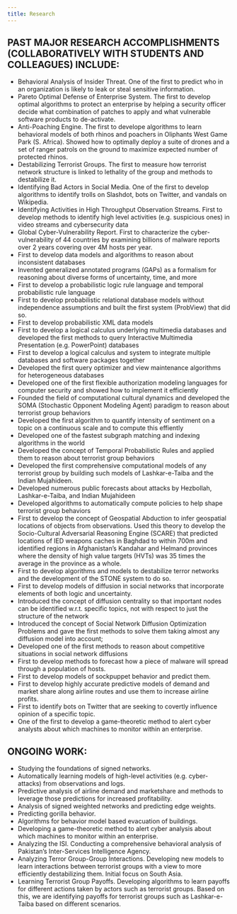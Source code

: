 ```yaml
---
title: Research
---
```


## PAST MAJOR RESEARCH ACCOMPLISHMENTS (COLLABORATIVELY WITH STUDENTS AND COLLEAGUES) INCLUDE:

* Behavioral Analysis of Insider Threat. One of the first to predict who in an organization is likely to leak or steal sensitive information.
* Pareto Optimal Defense of Enterprise System. The first to develop optimal algorithms to protect an enterprise by helping a security officer decide what combination of patches to apply and what vulnerable software products to de-activate.
* Anti-Poaching Engine. The first to develope algorithms to learn behavioral models of both rhinos and poachers in Oliphants West Game Park (S. Africa). Showed how to optimally deploy a suite of drones and a set of ranger patrols on the ground to maximize expected number of protected rhinos.
* Destabilizing Terrorist Groups. The first to measure how terrorist network structure is linked to lethality of the group and methods to destabilize it.
* Identifying Bad Actors in Social Media. One of the first to develop algorithms to identify trolls on Slashdot, bots on Twitter, and vandals on Wikipedia.
* Identifying Activities in High Throughput Observation Streams. First to develop methods to identify high level activities (e.g. suspicious ones) in video streams and cybersecurity data
* Global Cyber-Vulnerability Report. First to characterize the cyber-vulnerability of 44 countries by examining billions of malware reports over 2 years covering over 4M hosts per year.
* First to develop data models and algorithms to reason about inconsistent databases
* Invented generalized annotated programs (GAPs) as a formalism for reasoning about diverse forms of uncertainty, time, and more
* First to develop a probabilistic logic rule language and temporal probabilistic rule language
* First to develop probabilistic relational database models without independence assumptions and built the first system (ProbView) that did so.
* First to develop probabilistic XML data models
* First to develop a logical calculus underlying multimedia databases and developed the first methods to query Interactive Multimedia Presentation (e.g. PowerPoint) databases
* First to develop a logical calculus and system to integrate multiple databases and software packages together
* Developed the first query optimizer and view maintenance algorithms for heterogeneous databases
* Developed one of the first flexible authorization modeling languages for computer security and showed how to implement it efficiently
* Founded the field of computational cultural dynamics and developed the SOMA (Stochastic Opponent Modeling Agent) paradigm to reason about terrorist group behaviors
* Developed the first algorithm to quantify intensity of sentiment on a topic on a continuous scale and to compute this effiently
* Developed one of the fastest subgraph matching and indexing algorithms in the world
* Developed the concept of Temporal Probabilistic Rules and applied them to reason about terrorist group behaviors
* Developed the first comprehensive computational models of any terrorist group by building such models of Lashkar-e-Taiba and the Indian Mujahideen.
* Developed numerous public forecasts about attacks by Hezbollah, Lashkar-e-Taiba, and Indian Mujahideen
* Developed algorithms to automatically compute policies to help shape terrorist group behaviors
* First to develop the concept of Geospatial Abduction to infer geospatial locations of objects from observations. Used this theory to develop the Socio-Cultural Adversarial Reasoning Engine (SCARE) that predicted locations of IED weapons caches in Baghdad to within 700m and identified regions in Afghanistan’s Kandahar and Helmand provinces where the density of high value targets (HVTs) was 35 times the average in the province as a whole.
* First to develop algorithms and models to destabilize terror networks and the development of the STONE system to do so.
* First to develop models of diffusion in social networks that incorporate elements of both logic and uncertainty.
* Introduced the concept of diffusion centrality so that important nodes can be identified w.r.t. specific topics, not with respect to just the structure of the network
* Introduced the concept of Social Network Diffusion Optimization Problems and gave the first methods to solve them taking almost any diffusion model into account;
* Developed one of the first methods to reason about competitive situations in social network diffusions
* First to develop methods to forecast how a piece of malware will spread through a population of hosts.
* First to develop models of sockpuppet behavior and predict them.
* First to develop highly accurate predictive models of demand and market share along airline routes and use them to increase airline profits.
* First to identify bots on Twitter that are seeking to covertly influence opinion of a specific topic.
* One of the first to develop a game-theoretic method to alert cyber analysts about which machines to monitor within an enterprise.

## ONGOING WORK:

* Studying the foundations of signed networks.
* Automatically learning models of high-level activities (e.g. cyber-attacks) from observations and logs.
* Predictive analysis of airline demand and marketshare and methods to leverage those predictions for increased profitability.
* Analysis of signed weighted networks and predicting edge weights.
* Predicting gorilla behavior.
* Algorithms for behavior model based evacuation of buildings.
* Developing a game-theoretic method to alert cyber analysis about which machines to monitor within an enterprise.
* Analyzing the ISI. Conducting a comprehensive behavioral analysis of Pakistan’s Inter-Services Intelligence Agency.
* Analyzing Terror Group-Group Interactions. Developing new models to learn interactions between terrorist groups with a view to more efficiently destabilizing them. Initial focus on South Asia.
* Learning Terrorist Group Payoffs. Developing algorithms to learn payoffs for different actions taken by actors such as terrorist groups. Based on this, we are identifying payoffs for terrorist groups such as Lashkar-e-Taiba based on different scenarios.